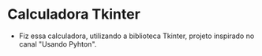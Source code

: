 # Calculadora Tkinter
- Fiz essa calculadora, utilizando a biblioteca Tkinter, projeto inspirado no canal "Usando Pyhton".
